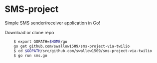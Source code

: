 # SMS-project

Simple SMS sender/receiver application in Go!

Download or clone repo

```bash
    $ export GOPATH=$HOME/go
    go get github.com/swallow1509/sms-project-via-twilio
    $ cd $GOPATH/src/github.com/swallow1509/sms-project-via-twilio
    $ go run sms.go
```
